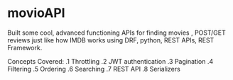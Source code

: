 # movioAPI
Built some cool, advanced functioning APIs for finding movies , POST/GET reviews just like how IMDB works using DRF, python, REST APIs, REST Framework.

Concepts Covered:
.1 Throttling
.2 JWT authentication
.3 Pagination
.4 Filtering
.5 Ordering
.6 Searching
.7 REST API
.8 Serializers
